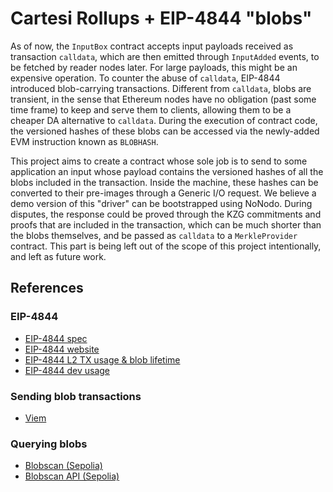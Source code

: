 # Cartesi Rollups + EIP-4844 "blobs"

As of now, the `InputBox` contract accepts input payloads received as transaction `calldata`, which are then emitted through `InputAdded` events, to be fetched by reader nodes later.
For large payloads, this might be an expensive operation.
To counter the abuse of `calldata`, EIP-4844 introduced blob-carrying transactions. Different from `calldata`, blobs are transient, in the sense that Ethereum nodes have no obligation (past some time frame) to keep and serve them to clients, allowing them to be a cheaper DA alternative to `calldata`.
During the execution of contract code, the versioned hashes of these blobs can be accessed via the newly-added EVM instruction known as `BLOBHASH`.

This project aims to create a contract whose sole job is to send to some application an input whose payload contains the versioned hashes of all the blobs included in the transaction. Inside the machine, these hashes can be converted to their pre-images through a Generic I/O request. We believe a demo version of this "driver" can be bootstrapped using NoNodo.
During disputes, the response could be proved through the KZG commitments and proofs that are included in the transaction, which can be much shorter than the blobs themselves, and be passed as `calldata` to a `MerkleProvider` contract. This part is being left out of the scope of this project intentionally, and left as future work.

## References

### EIP-4844

- [EIP-4844 spec](https://eips.ethereum.org/EIPS/eip-4844)
- [EIP-4844 website](https://www.eip4844.com/)
- [EIP-4844 L2 TX usage & blob lifetime](https://hackmd.io/@protolambda/blobs_l2_tx_usage)
- [EIP-4844 dev usage](https://github.com/colinlyguo/EIP-4844-dev-usage)

### Sending blob transactions

- [Viem](https://viem.sh/docs/guides/blob-transactions)

### Querying blobs

- [Blobscan (Sepolia)](https://sepolia.blobscan.com/)
- [Blobscan API (Sepolia)](https://api.sepolia.blobscan.com/)
